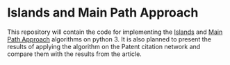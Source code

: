 # Islands and Main Path Approach
This repository will contain the code for implementing the [Islands](http://vlado.fmf.uni-lj.si/pub/networks/Doc/Sunbelt/islands.pdf) and [Main Path Approach](https://arxiv.org/pdf/cs/0309023.pdf) algorithms on python 3. It is also planned to present the results of applying the algorithm on the Patent citation network and compare them with the results from the article.
